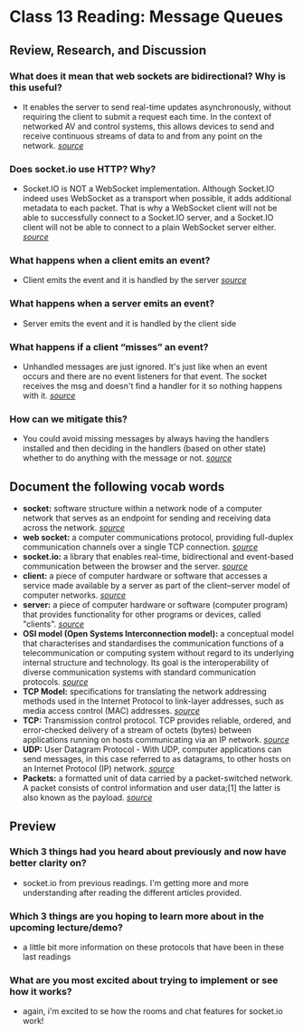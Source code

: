 # Class 13 Reading: Message Queues

## Review, Research, and Discussion

### What does it mean that web sockets are bidirectional? Why is this useful?

- It enables the server to send real-time updates asynchronously, without requiring the client to submit a request each time. In the context of networked AV and control systems, this allows devices to send and receive continuous streams of data to and from any point on the network. *[source](https://www.amx.com/en-US/site_elements/benefits-and-applications-of-websockets)*

### Does socket.io use HTTP? Why?

- Socket.IO is NOT a WebSocket implementation. Although Socket.IO indeed uses WebSocket as a transport when possible, it adds additional metadata to each packet. That is why a WebSocket client will not be able to successfully connect to a Socket.IO server, and a Socket.IO client will not be able to connect to a plain WebSocket server either. *[source](https://socket.io/docs/v4/index.html)*

### What happens when a client emits an event?

- Client emits the event and it is handled by the server *[source](https://www.tutorialspoint.com/socket.io/socket.io_event_handling.htm)*

### What happens when a server emits an event?

- Server emits the event and it is handled by the client side

### What happens if a client “misses” an event?

- Unhandled messages are just ignored. It's just like when an event occurs and there are no event listeners for that event. The socket receives the msg and doesn't find a handler for it so nothing happens with it. *[source](https://stackoverflow.com/questions/32816290/what-happens-with-unhandled-socket-io-events)*

### How can we mitigate this?

- You could avoid missing messages by always having the handlers installed and then deciding in the handlers (based on other state) whether to do anything with the message or not. *[source](https://stackoverflow.com/questions/32816290/what-happens-with-unhandled-socket-io-events)*

## Document the following vocab words

- **socket:** software structure within a network node of a computer network that serves as an endpoint for sending and receiving data across the network. *[source](https://en.wikipedia.org/wiki/Network_socket)*
- **web socket:** a computer communications protocol, providing full-duplex communication channels over a single TCP connection. *[source](https://en.wikipedia.org/wiki/WebSocket)*
- **socket.io:** a library that enables real-time, bidirectional and event-based communication between the browser and the server. *[source](https://socket.io/docs/v4/index.html#What-Socket-IO-is)*
- **client:** a piece of computer hardware or software that accesses a service made available by a server as part of the client–server model of computer networks. *[source](https://en.wikipedia.org/wiki/Client_(computing))*
- **server:** a piece of computer hardware or software (computer program) that provides functionality for other programs or devices, called "clients". *[source](https://en.wikipedia.org/wiki/Server_(computing))*
- **OSI model (Open Systems Interconnection model):** a conceptual model that characterises and standardises the communication functions of a telecommunication or computing system without regard to its underlying internal structure and technology. Its goal is the interoperability of diverse communication systems with standard communication protocols. *[source](https://en.wikipedia.org/wiki/OSI_model)*
- **TCP Model:** specifications for translating the network addressing methods used in the Internet Protocol to link-layer addresses, such as media access control (MAC) addresses. *[source](https://en.wikipedia.org/wiki/Internet_protocol_suite)*
- **TCP:** Transmission control protocol. TCP provides reliable, ordered, and error-checked delivery of a stream of octets (bytes) between applications running on hosts communicating via an IP network. *[source](https://en.wikipedia.org/wiki/Transmission_Control_Protocol)*
- **UDP:** User Datagram Protocol - With UDP, computer applications can send messages, in this case referred to as datagrams, to other hosts on an Internet Protocol (IP) network. *[source](https://en.wikipedia.org/wiki/User_Datagram_Protocol)*
- **Packets:** a formatted unit of data carried by a packet-switched network. A packet consists of control information and user data;[1] the latter is also known as the payload. *[source](https://en.wikipedia.org/wiki/Network_packet)*

## Preview

### Which 3 things had you heard about previously and now have better clarity on?

- socket.io from previous readings. I'm getting more and more understanding after reading the different articles provided.

### Which 3 things are you hoping to learn more about in the upcoming lecture/demo?

- a little bit more information on these protocols that have been in these last readings

### What are you most excited about trying to implement or see how it works?

- again, i'm excited to se how the rooms and chat features for socket.io work!

